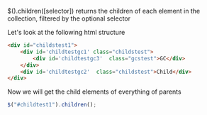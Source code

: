 $().children([selector]) returns the children of each element in the collection, filtered by the optional selector

Let's look at the following html structure

```html
<div id="childstest1">
    <div id='childtestgc1' class="childstest">
        <div id='childtestgc3'  class="gcstest">GC</div>
    </div>
    <div id='childtestgc2'  class="childstest">Child</div>
</div>
```


Now we will get the child elements of everything of parents
```js
$("#childtest1").children();
```
